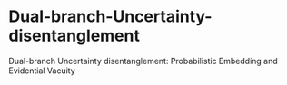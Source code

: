 # Dual-branch-Uncertainty-disentanglement
Dual-branch Uncertainty disentanglement: Probabilistic Embedding and Evidential Vacuity
